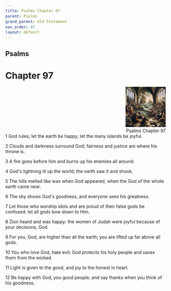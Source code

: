```yaml
---
title: Psalms Chapter 97
parent: Psalms
grand_parent: Old Testament
nav_order: 97
layout: default
---
```


## Psalms

# Chapter 97

<div style="clear: both; text-align: right;">
    <img src="/assets/Image/Psalms/500/97.jpg" alt="Psalms Chapter 97" class="chapter-image" style="max-width: 25%; height: auto;"/>
    <figcaption style="font-size: 14px;">Psalms Chapter 97</figcaption>
</div>
1 God rules; let the earth be happy; let the many islands be joyful.

2 Clouds and darkness surround God; fairness and justice are where his throne is.

3 A fire goes before him and burns up his enemies all around.

4 God's lightning lit up the world; the earth saw it and shook.

5 The hills melted like wax when God appeared, when the God of the whole earth came near.

6 The sky shows God's goodness, and everyone sees his greatness.

7 Let those who worship idols and are proud of their false gods be confused: let all gods bow down to Him.

8 Zion heard and was happy; the women of Judah were joyful because of your decisions, God.

9 For you, God, are higher than all the earth; you are lifted up far above all gods.

10 You who love God, hate evil; God protects his holy people and saves them from the wicked.

11 Light is given to the good, and joy to the honest in heart.

12 Be happy with God, you good people; and say thanks when you think of his goodness.


